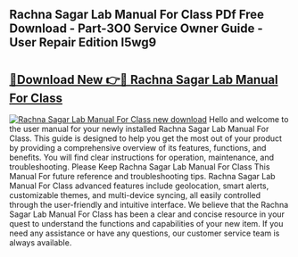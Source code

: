 ## Rachna Sagar Lab Manual For Class PDf Free Download - Part-3O0 Service Owner Guide - User Repair Edition I5wg9

# <h2><a href="http://bc89590.oget.top/?id=Rachna+Sagar+Lab+Manual+For+Class">🔗Download New 👉🔴 Rachna Sagar Lab Manual For Class</a></h2>

[![Rachna Sagar Lab Manual For Class new download](https://i.imgur.com/5g1atiW.png)](http://bc89590.oget.top/?id=Rachna+Sagar+Lab+Manual+For+Class)
Hello and welcome to the user manual for your newly installed Rachna Sagar Lab Manual For Class. This guide is designed to help you get the most out of your product by providing a comprehensive overview of its features, functions, and benefits. You will find clear instructions for operation, maintenance, and troubleshooting. Please Keep Rachna Sagar Lab Manual For Class This Manual For future reference and troubleshooting tips. Rachna Sagar Lab Manual For Class advanced features include geolocation, smart alerts, customizable themes, and multi-device syncing, all easily controlled through the user-friendly and intuitive interface. We believe that the Rachna Sagar Lab Manual For Class has been a clear and concise resource in your quest to understand the functions and capabilities of your new item. If you need any assistance or have any questions, our customer service team is always available.
